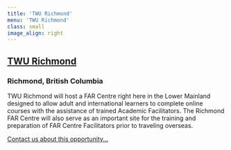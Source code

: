 ```yaml
---
title: 'TWU Richmond'
menu: 'TWU Richmond'
class: small
image_align: right
---
```


## [TWU Richmond](https://www.twu.ca/richmond)
### Richmond, British Columbia

TWU Richmond will host a FAR Centre right here in the Lower Mainland designed to allow adult and international learners to complete online courses with the assistance of trained Academic Facilitators. The Richmond FAR Centre will also serve as an important site for the training and preparation of FAR Centre Facilitators prior to traveling overseas.

[Contact us about this opportunity...](mailto:hr@twu.ca?classes=btn,btn-primary,btn-lg)
